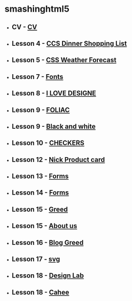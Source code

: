 # smashinghtml5

- ## **CV** - [CV](https://VictoriaNeborak.github.io/smashinghtml5/cv/)
- ## **Lesson 4** - [CCS Dinner Shopping List](https://VictoriaNeborak.github.io/smashinghtml5/4)
- ## **Lesson 5** - [CSS Weather Forecast](https://VictoriaNeborak.github.io/smashinghtml5/5)
- ## **Lesson 7** - [Fonts](https://VictoriaNeborak.github.io/smashinghtml5/7)
- ## **Lesson 8** - [I LOVE DESIGNE](https://VictoriaNeborak.github.io/smashinghtml5/8)
- ## **Lesson 9** - [FOLIAC](https://VictoriaNeborak.github.io/smashinghtml5/9/1)
- ## **Lesson 9** - [Black and white](https://VictoriaNeborak.github.io/smashinghtml5/9/2)
- ## **Lesson 10** - [CHECKERS](https://VictoriaNeborak.github.io/smashinghtml5/10)
- ## **Lesson 12** - [Nick Product card](https://VictoriaNeborak.github.io/smashinghtml5/12/1)
- ## **Lesson 13** - [Forms](https://VictoriaNeborak.github.io/smashinghtml5/13-14/13)
- ## **Lesson 14** - [Forms](https://VictoriaNeborak.github.io/smashinghtml5/13-14/14)
- ## **Lesson 15** - [Greed](https://VictoriaNeborak.github.io/smashinghtml5/15/1)
- ## **Lesson 15** - [About us](https://VictoriaNeborak.github.io/smashinghtml5/15/2)
- ## **Lesson 16** - [Blog Greed](https://VictoriaNeborak.github.io/smashinghtml5/16)
- ## **Lesson 17** - [svg](https://VictoriaNeborak.github.io/smashinghtml5/17)
- ## **Lesson 18** - [Design Lab](https://VictoriaNeborak.github.io/smashinghtml5/18/1)
- ## **Lesson 18** - [Cahee](https://VictoriaNeborak.github.io/smashinghtml5/18/2)